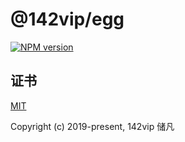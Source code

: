 # @142vip/egg

[![NPM version](https://img.shields.io/npm/v/@142vip/egg?color=a1b858&label=version)](https://www.npmjs.com/package/@142vip/egg)

## 证书

[MIT](https://opensource.org/license/MIT)

Copyright (c) 2019-present, 142vip 储凡
